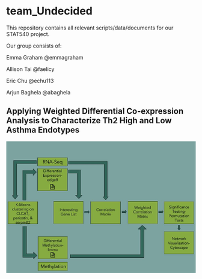 # team_Undecided

This repository contains all relevant scripts/data/documents for our STAT540 project. 

Our group consists of:

Emma Graham @emmagraham

Allison Tai @faelicy

Eric Chu @echu113

Arjun Baghela @abaghela

## Applying Weighted Differential Co-expression Analysis to Characterize Th2 High and Low Asthma Endotypes

![pipeline](https://github.com/STAT540-UBC/team_Undecided/blob/master/teamUndecided_Pipeline.jpg "Pipeline")
